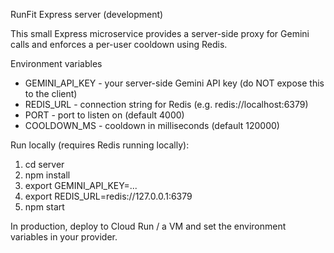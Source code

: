RunFit Express server (development)

This small Express microservice provides a server-side proxy for Gemini calls and enforces a per-user cooldown using Redis.

Environment variables
- GEMINI_API_KEY - your server-side Gemini API key (do NOT expose this to the client)
- REDIS_URL - connection string for Redis (e.g. redis://localhost:6379)
- PORT - port to listen on (default 4000)
- COOLDOWN_MS - cooldown in milliseconds (default 120000)

Run locally (requires Redis running locally):

1. cd server
2. npm install
3. export GEMINI_API_KEY=...
4. export REDIS_URL=redis://127.0.0.1:6379
5. npm start

In production, deploy to Cloud Run / a VM and set the environment variables in your provider.
